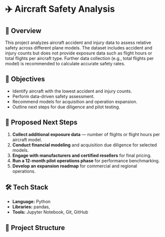# ✈️ Aircraft Safety Analysis

## 📘 Overview
This project analyzes aircraft accident and injury data to assess relative safety across different plane models.
The dataset includes accident and injury counts but does not provide exposure data such as flight hours or total flights per aircraft type.
Further data collection (e.g., total flights per model) is recommended to calculate accurate safety rates.

## 🎯 Objectives
- Identify aircraft with the lowest accident and injury counts.
- Perform data-driven safety assessment.
- Recommend models for acquisition and operation expansion.
- Outline next steps for due diligence and pilot testing.

## 🧮 Proposed Next Steps
1. **Collect additional exposure data** — number of flights or flight hours per aircraft model.
2. **Conduct financial modeling** and acquisition due diligence for selected models.
3. **Engage with manufacturers and certified resellers** for final pricing.
4. **Run a 12-month pilot operations phase** for performance benchmarking.
5. **Develop an expansion roadmap** for commercial and regional operations.

## 🛠️ Tech Stack
- **Language:** Python
- **Libraries:** pandas,
- **Tools:** Jupyter Notebook, Git, GitHub

## 📂 Project Structure
